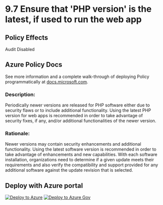 # 9.7 Ensure that 'PHP version' is the latest, if used to run the web app

## Policy Effects
Audit
Disabled

## Azure Policy Docs
See more information and a complete walk-through of deploying Policy programmatically at
[docs.microsoft.com](https://docs.microsoft.com/azure/governance/policy/samples/allowed-custom-images).

### Description: 
Periodically newer versions are released for PHP software either due to security flaws or to
include additional functionality. Using the latest PHP version for web apps is recommended
in order to take advantage of security fixes, if any, and/or additional functionalities of the
newer version.

### Rationale: 
Newer versions may contain security enhancements and additional functionality. Using the
latest software version is recommended in order to take advantage of enhancements and
new capabilities. With each software installation, organizations need to determine if a
given update meets their requirements and also verify the compatibility and support
provided for any additional software against the update revision that is selected.

## Deploy with Azure portal

[![Deploy to Azure](https://azuredeploy.net/deploybutton.png)](https://portal.azure.com/?#blade/Microsoft_Azure_Policy/CreatePolicyDefinitionBlade/uri/https%3A%2F%2Fraw.githubusercontent.com%2Fmrajess%2FAzure-Policy-CIS%2Fmaster%2Fpolicies%2F9_app_service%2F9.7%2FPolicy%2Fazurepolicy.json)
[![Deploy to Azure Gov](https://docs.microsoft.com/azure/governance/policy/media/deploy/deployGovbutton.png)](https://portal.azure.us/?#blade/Microsoft_Azure_Policy/CreatePolicyDefinitionBlade/uri/https%3A%2F%2Fraw.githubusercontent.com%2Fmrajess%2FAzure-Policy-CIS%2Fmaster%2Fpolicies%2F9_app_service%2F9.7%2FPolicy%2Fazurepolicy.json)